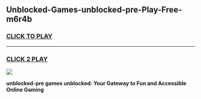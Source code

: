 
## Unblocked-Games-unblocked-pre-Play-Free-m6r4b
<h3>
<a href="https://premium76.site?title=unblocked-pre&ref=21A">CLICK TO PLAY</a></h3>
<hr>

<h3>
<a href="https://premium76.site?title=unblocked-pre&ref=21A">CLICK 2 PLAY</a>
  
</h3>

<a href="https://premium76.site?title=unblocked-pre&ref=21A"><img src="https://clearcache.store/games.png"></a>


**unblocked-pre games unblocked: Your Gateway to Fun and Accessible Online Gaming**
